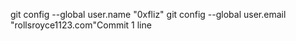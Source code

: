 git config --global user.name "0xfliz"
git config --global user.email "rollsroyce1123.com"Commit 1 line
